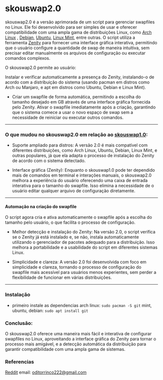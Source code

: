 # skouswap2.0

skouswap2.0 é a versão aprimorada de um script para gerenciar swapfiles no Linux. Ele foi desenvolvido para ser simples de usar e oferecer compatibilidade com uma ampla gama de distribuições Linux, como [Arch Linux](https://archlinux.org/) , [Debian](https://www.debian.org/index.pt.html), [Ubuntu](https://ubuntu.com/download), [Linux Mint](https://linuxmint.com/), entre outras. O script utiliza a ferramenta [Zenity](https://github.com/GNOME/zenity) para fornecer uma interface gráfica interativa, permitindo que o usuário configure a quantidade de swap de maneira intuitiva, sem precisar editar manualmente os arquivos de configuração ou executar comandos complexos.

O skouswap2.0 permite ao usuário:

  Instalar e verificar automaticamente a presença do Zenity, instalando-o de acordo com a distribuição do sistema (usando pacman em distros como Arch ou Manjaro, e apt em distros como Ubuntu, Debian e Linux Mint).
  - Criar um swapfile de forma automática, permitindo a escolha do tamanho desejado em GB através de uma interface gráfica fornecida pelo Zenity.
    Ativar o swapfile imediatamente após a criação, garantindo que o sistema comece a usar o novo espaço de swap sem a necessidade de reiniciar ou executar outros comandos.
- - - 
### O que mudou no skouswap2.0 em relação ao [skouswap1.0](https://github.com/Skourge01/skouswap1.0):

  - Suporte ampliado para distros: A versão 2.0 é mais compatível com diferentes distribuições, como Arch Linux, Ubuntu, Debian, Linux Mint, e outras populares, já que ela adapta o processo de instalação do Zenity de acordo com o sistema detectado.

   -  Interface gráfica (Zenity): Enquanto o skouswap1.0 pode ter dependido mais de comandos em terminal e interações manuais, o skouswap2.0 melhora a experiência do usuário oferecendo uma caixa de entrada interativa para o tamanho do swapfile. Isso elimina a necessidade de o usuário editar qualquer arquivo de configuração diretamente.
- - - 
  #### Automação na criação do swapfile
   O script agora cria e ativa automaticamente o swapfile após a escolha do tamanho pelo usuário, o que facilita o processo de configuração.

  -   Melhor detecção e instalação do Zenity: Na versão 2.0, o script verifica se o Zenity já está instalado e, se não, instala automaticamente utilizando o gerenciador de pacotes adequado para a distribuição. Isso melhora a portabilidade e a usabilidade do script em diferentes sistemas Linux.

   -  Simplicidade e clareza: A versão 2.0 foi desenvolvida com foco em simplicidade e clareza, tornando o processo de configuração do swapfile mais acessível para usuários menos experientes, sem perder a flexibilidade de funcionar em várias distribuições.
- - - 
### Instalação  
 - primeiro instale as dependencias
   arch linux: `sudo pacman -S git`
   mint, ubuntu, debian: `sudo apt install git`
### Conclusão:

O skouswap2.0 oferece uma maneira mais fácil e interativa de configurar swapfiles no Linux, aproveitando a interface gráfica do Zenity para tornar o processo mais amigável, e a detecção automática da distribuição para garantir compatibilidade com uma ampla gama de sistemas.





### Referencias 
[Reddit](https://www.reddit.com/user/Vast-Echo805/)
email: oditorrinco222@gmail.com
